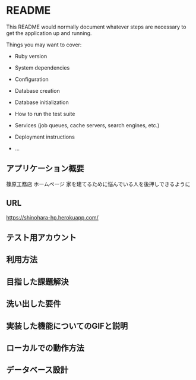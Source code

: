 # README

This README would normally document whatever steps are necessary to get the
application up and running.

Things you may want to cover:

* Ruby version

* System dependencies

* Configuration

* Database creation

* Database initialization

* How to run the test suite

* Services (job queues, cache servers, search engines, etc.)

* Deployment instructions

* ...

## アプリケーション概要 
 篠原工務店 ホームページ 家を建てるために悩んでいる人を後押しできるように
## URL
 https://shinohara-hp.herokuapp.com/
## テスト用アカウント
## 利用方法
 
## 目指した課題解決
## 洗い出した要件
## 実装した機能についてのGIFと説明
## ローカルでの動作方法


## データベース設計